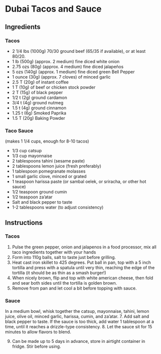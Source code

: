# Dubai Tacos and Sauce
## Ingredients 
### Tacos
* 2 1/4 lbs (1000g) 70/30 ground beef (65/35 if available), or at least 80/20.
* 1 lb (500g) (approx. 2 medium) fine diced white onion
* 2.75 ozs (80g) (approx. 4 medium) fine diced jalapeños
* 5 ozs (140g) (approx. 1 medium) fine diced green Bell Pepper 
* 1 ounce (30g) (approx. 7 cloves) of minced garlic  
* 2.5 T (20g) of instant coffee 
* 1 T (10g) of beef or chicken stock powder 
* 2 T (15g) of black pepper 
* 1/2 t (2g) ground cardamon  
* 3/4 t (4g) ground nutmeg
* 1.5 t (4g) ground cinnamon
* 1.25 t (6g) Smoked Paprika
* 1.5 T (20g) Baking Powder

### Taco Sauce
(makes 1 1/4 cups, enough for 8-10 tacos)
* 1/3 cup catsup
* 1/3 cup mayonnaise 
* 2 tablespoons tahini (sesame paste)
* 2 tablespoons lemon juice (fresh preferably)
* 1 tablespoon pomegranate molasses 
* 1 small garlic clove, minced or grated
* 1 teaspoon harissa paste (or sambal oelek, or sriracha, or other hot sauce)
* 1/2 teaspoon ground cumin
* 1/2 teaspoon za’atar 
* Salt and black pepper to taste
* 1-2 tablespoons water (to adjust consistency)

## Instructions
### Tacos
1. Pulse the green pepper, onion and jalapenos in a food processor, mix all taco ingredients together with your hands
2. Form into 110g balls, salt to taste just before grilling.
3. Heat cast iron skillet to 425 degrees.  Put ball in pan, top with a 5 inch tortilla and press with a spatula until very thin, reaching the edge of the tortilla (it should be as thin as a smash burger!)
4. When nicely brown, flip and top with white american cheese, then fold and sear both sides until the tortilla is golden brown.
5. Remove from pan and let cool a bit before topping with sauce. 

### Sauce
In a medium bowl, whisk together the catsup, mayonnaise, tahini, lemon juice, olive oil, minced garlic, harissa, cumin, and za’atar.
7. Add salt and black pepper to taste. If the sauce is too thick, add water 1 tablespoon at a time, until it reaches a drizzle-type consistency.
8. Let the sauce sit for 15 minutes to allow flavors to blend. 

9. Can be made up to 5 days in advance, store in airtight container in fridge. Stir before using.
